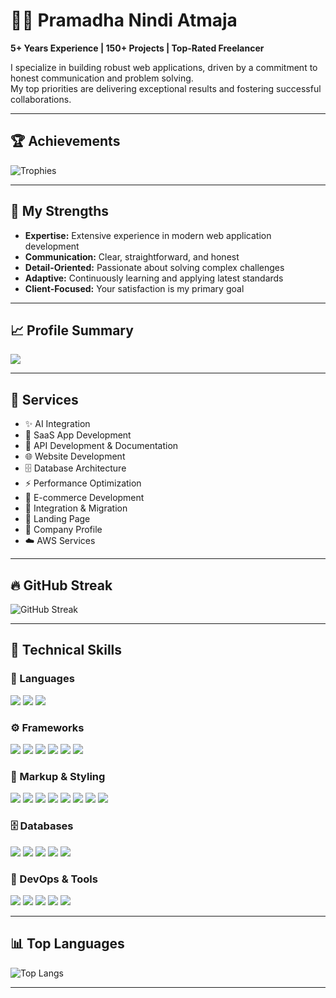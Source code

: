 # 🧑‍💻 Pramadha Nindi Atmaja  
**5+ Years Experience | 150+ Projects | Top-Rated Freelancer**

I specialize in building robust web applications, driven by a commitment to honest communication and problem solving.  
My top priorities are delivering exceptional results and fostering successful collaborations.

---

## 🏆 Achievements  
![Trophies](https://github-profile-trophy.vercel.app/?username=pramadha-nindi-atmaja&theme=onedark&margin-w=10&margin-h=10)

---

## 💪 My Strengths  

- **Expertise:** Extensive experience in modern web application development  
- **Communication:** Clear, straightforward, and honest  
- **Detail-Oriented:** Passionate about solving complex challenges  
- **Adaptive:** Continuously learning and applying latest standards  
- **Client-Focused:** Your satisfaction is my primary goal  

---

## 📈 Profile Summary  
![](http://github-profile-summary-cards.vercel.app/api/cards/profile-details?username=pramadha-nindi-atmaja&theme=github_dark)

---

## 💼 Services  

- ✨ AI Integration  
- 🚀 SaaS App Development  
- 🔗 API Development & Documentation  
- 🌐 Website Development  
- 🗄️ Database Architecture  
- ⚡ Performance Optimization  
- 🛒 E-commerce Development  
- 🔄 Integration & Migration  
- 📄 Landing Page  
- 🏢 Company Profile  
- ☁️ AWS Services  

---

## 🔥 GitHub Streak  
![GitHub Streak](https://github-readme-streak-stats.herokuapp.com/?user=pramadha-nindi-atmaja&theme=github-dark-blue)

---

## 🧠 Technical Skills  

### 📝 Languages  
<p align="left">
  <img src="https://img.shields.io/badge/JavaScript-F7DF1E?logo=javascript&logoColor=black" />
  <img src="https://img.shields.io/badge/PHP-777BB4?logo=php&logoColor=white" />
  <img src="https://img.shields.io/badge/Python-3776AB?logo=python&logoColor=white" />
</p>

### ⚙️ Frameworks  
<p align="left">
  <img src="https://img.shields.io/badge/React-20232a?logo=react&logoColor=61dafb" />
  <img src="https://img.shields.io/badge/Vue.js-42b883?logo=vue.js&logoColor=white" />
  <img src="https://img.shields.io/badge/Next.js-000000?logo=next.js&logoColor=white" />
  <img src="https://img.shields.io/badge/Laravel-F55247?logo=laravel&logoColor=white" />
  <img src="https://img.shields.io/badge/Node.js-339933?logo=node.js&logoColor=white" />
  <img src="https://img.shields.io/badge/TypeScript-3178c6?logo=typescript&logoColor=white" />
</p>

### 🎨 Markup & Styling  
<p align="left">
  <img src="https://img.shields.io/badge/HTML5-e34f26?logo=html5&logoColor=white" />
  <img src="https://img.shields.io/badge/CSS3-1572B6?logo=css3&logoColor=white" />
  <img src="https://img.shields.io/badge/TailwindCSS-38bdf8?logo=tailwindcss&logoColor=white" />
  <img src="https://img.shields.io/badge/Bootstrap-7952B3?logo=bootstrap&logoColor=white" />
  <img src="https://img.shields.io/badge/jQuery-0769AD?logo=jquery&logoColor=white" />
  <img src="https://img.shields.io/badge/Blade-e74430?logo=laravel" />
  <img src="https://img.shields.io/badge/Livewire-4E5D94?logo=laravel" />
  <img src="https://img.shields.io/badge/Inertia.js-000000?logo=inertia&logoColor=white" />
</p>

### 🗄️ Databases  
<p align="left">
  <img src="https://img.shields.io/badge/MySQL-005C84?logo=mysql&logoColor=white" />
  <img src="https://img.shields.io/badge/PostgreSQL-336791?logo=postgresql&logoColor=white" />
  <img src="https://img.shields.io/badge/MongoDB-47A248?logo=mongodb&logoColor=white" />
  <img src="https://img.shields.io/badge/Firebase-ffca28?logo=firebase&logoColor=black" />
  <img src="https://img.shields.io/badge/Oracle-F80000?logo=oracle&logoColor=white" />
</p>

### 🧰 DevOps & Tools  
<p align="left">
  <img src="https://img.shields.io/badge/Git-F05032?logo=git&logoColor=white" />
  <img src="https://img.shields.io/badge/GitHub-181717?logo=github&logoColor=white" />
  <img src="https://img.shields.io/badge/AWS-232f3e?logo=amazonaws&logoColor=white" />
  <img src="https://img.shields.io/badge/Postman-FF6C37?logo=postman&logoColor=white" />
  <img src="https://img.shields.io/badge/Docker-2496ED?logo=docker&logoColor=white" />
</p>

---

## 📊 Top Languages  
![Top Langs](https://github-readme-stats.vercel.app/api/top-langs/?username=pramadha-nindi-atmaja&layout=compact&theme=github_dark&langs_count=8)

---
